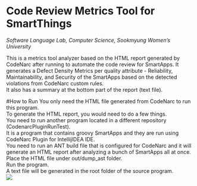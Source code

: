 # Code Review Metrics Tool for SmartThings
<i>Software Language Lab, Computer Science, Sookmyung Women’s University</i>

This is a metrics tool analyzer based on the HTML report generated by CodeNarc after running to automate the code review for SmartApps.
It generates a Defect Density Metrics per quality attribute - Reliability, Maintainability, and Security of the SmartApps based on the detected violations from CodeNarc custom rules.<br/>
It also has a summary at the bottom part of the report (text file).


#How to Run
You only need the HTML file generated from CodeNarc to run this program.<br/>
To generate the HTML report, you would need to do a few things.<br/>
You need to run another program located in a different repository (CodenarcPluginRunTest).<br/>
It is a program that contains groovy SmartApps and they are run using CodeNarc Plugin for IntellijIDEA IDE. <br/>
You need to run an ANT build file that is configured for CodeNarc and it will generate an HTML report after analyzing a bunch of SmartApps all at once.<br/>
Place the HTML file under out/dump_ast folder.<br/>
Run the program.<br/>
A text file will be generated in the root folder of the source program.<br/>
<img src="https://github.com/janineson/SmartThings_CodeReviewMetricsTool/blob/master/out/ss.PNG"> 
